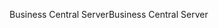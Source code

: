 <span data-ttu-id="d77ca-101">Business Central Server</span><span class="sxs-lookup"><span data-stu-id="d77ca-101">Business Central Server</span></span>